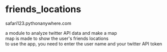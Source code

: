 # friends_locations

safari123.pythonanywhere.com

a module to analyze twitter API data and make a map  
map is made to show the user's friends locations  
to use the app, you need to enter the user name and your twitter API token  